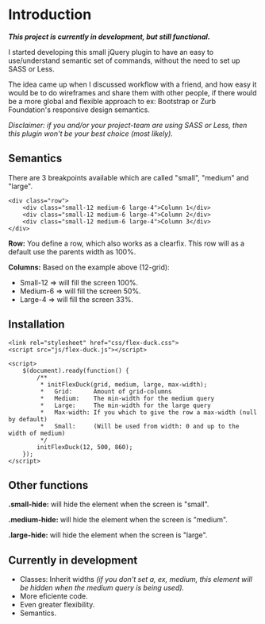 Introduction
===
***This project is currently in development, but still functional.***

I started developing this small jQuery plugin to have an easy to use/understand semantic set of commands, without the need to set up SASS or Less.

The idea came up when I discussed workflow with a friend, and how easy it would be to do wireframes and share them with other people, if there would be a more global and flexible approach to ex: Bootstrap or Zurb Foundation's responsive design semantics.

*Disclaimer: if you and/or your project-team are using SASS or Less, then this plugin won't be your best choice (most likely).*


Semantics
---
There are 3 breakpoints available which are called "small", "medium" and "large".


	<div class="row">
		<div class="small-12 medium-6 large-4">Column 1</div>
		<div class="small-12 medium-6 large-4">Column 2</div>
		<div class="small-12 medium-6 large-4">Column 3</div>
	</div>

**Row:** You define a row, which also works as a clearfix. This row will as a default use the parents width as 100%.

**Columns:** Based on the example above (12-grid):

- Small-12 => will fill the screen 100%.
- Medium-6 => will fill the screen 50%.
- Large-4 => will fill the screen 33%.



Installation
---
	<link rel="stylesheet" href="css/flex-duck.css">
	<script src="js/flex-duck.js"></script>

	<script>
		$(document).ready(function() {
			/**
			 * initFlexDuck(grid, medium, large, max-width);
			 *   Grid:      Amount of grid-columns
			 *   Medium:    The min-width for the medium query
			 *   Large:     The min-width for the large query
			 *   Max-width: If you which to give the row a max-width (null by default)
			 *   Small:     (Will be used from width: 0 and up to the width of medium)
			 */
			initFlexDuck(12, 500, 860);
		});
	</script>

Other functions
---
**.small-hide:** will hide the element when the screen is "small".

**.medium-hide:** will hide the element when the screen is "medium".

**.large-hide:** will hide the element when the screen is "large".


Currently in development
---
- Classes: Inherit widths *(if you don't set a, ex, medium, this element will be hidden when the medium query is being used).*
- More eficiente code.
- Even greater flexibility.
- Semantics.